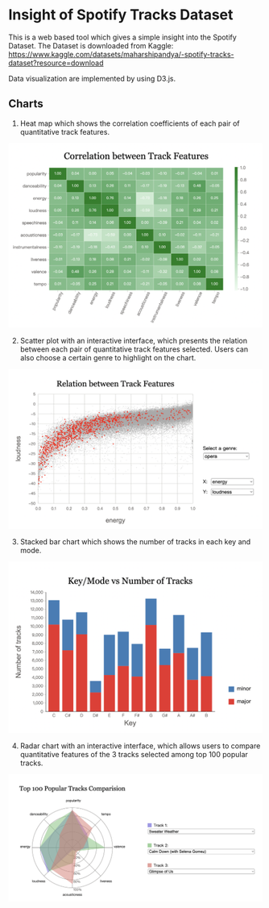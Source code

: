 # Insight of Spotify Tracks Dataset

This is a web based tool which gives a simple insight into the Spotify Dataset.
The Dataset is downloaded from Kaggle: 
https://www.kaggle.com/datasets/maharshipandya/-spotify-tracks-dataset?resource=download

Data visualization are implemented by using D3.js.

## Charts
1. Heat map which shows the correlation coefficients of each pair of quantitative track features.

![](fig/img_1.png)


2. Scatter plot with an interactive interface, which presents the relation between each pair of quantitative track features selected. Users can also choose a certain genre to highlight on the chart.

![](fig/img_2.png)


3. Stacked bar chart which shows the number of tracks in each key and mode.

![](fig/img_3.png)


4. Radar chart with an interactive interface, which allows users to compare quantitative features of the 3 tracks selected among top 100 popular tracks.

![](fig/img_4.png)


